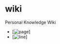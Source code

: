 wiki
====

Personal Knowledge Wiki

- [![page](https://img.shields.io/badge/page-337-brightgreen.png)]
- [![line](https://img.shields.io/badge/line-24703-blue.png)]
